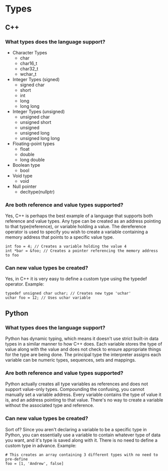 # Types

## C++
### What types does the language support?
* Character Types
    * char
    * char16_t
    * char32_t
    * wchar_t
* Integer Types (signed)
    * signed char
    * short
    * int
    * long
    * long long
* Integer Types (unsigned)
    * unsigned char
    * unsigned short
    * unsigned
    * unsigned long
    * unsigned long long
* Floating-point types
    * float
    * double
    * long double
* Boolean type
    * bool
* Void type
    * void
* Null pointer
    * decltype(nullptr)

### Are both reference and value types supported?
Yes, C++ is perhaps the best example of a language that supports both reference and value types. Any type can be created as an address pointing to that type(reference), or variable holding a value. The dereference operator is used to specify you wish to create a variable containing a memory address that points to a specific value type.

    int foo = 4; // Creates a variable holding the value 4
    int *bar = &foo; // Creates a pointer referencing the memory address to foo

### Can new value types be created?
Yes, in C++ it is very easy to define a custom type using the typedef operator.
Example:

    typedef unsigned char uchar; // Creates new type 'uchar' 
    uchar foo = 12; // Uses uchar variable


## Python
### What types does the language support?
Python has dynamic typing, which means it doesn't use strict built-in data types in a similar manner to how C++ does. Each variable stores the type of value along with the value and does not check to ensure appropriate things for the type are being done. The principal type the interpreter assigns each variable can be numeric types, sequences, sets and mappings.

### Are both reference and value types supported?
Python actually creates all type variables as references and does not support value-only types. Compounding the confusing, you cannot manually set a variable address. Every variable contains the type of value it is, and an address pointing to that value. There's no way to create a variable without the associated type and reference.

### Can new value types be created?
Sort of? Since you aren't declaring a variable to be a specific type in Python, you can essentially use a variable to contain whatever type of data you want, and it's type is saved along with it. There is no need to define a custom type in advance. Example:
    
    # This creates an array containing 3 different types with no need to pre-define
    foo = [1, 'Andrew', false]
   
 
